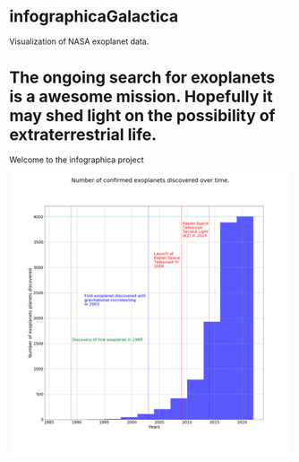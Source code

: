 # infographicaGalactica
Visualization of NASA exoplanet data.

<html>
  <h1>The ongoing search for exoplanets is a awesome  mission. Hopefully it may shed light on the possibility of extraterrestrial life.</h1>
  <p> Welcome to the infographica project </p>
  <img src="/Vissies/t01DiscoveryOfExoplanetsOverTime.png" alt="Exoplanets discovered over time">
  
</html>
